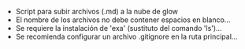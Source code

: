 
- Script para subir archivos (.md) a la nube de glow
- El nombre de los archivos no debe contener espacios en blanco...
- Se requiere la instalación de 'exa' (sustituto del comando 'ls')...
- Se recomienda configurar un archivo .gitignore en la ruta principal...
